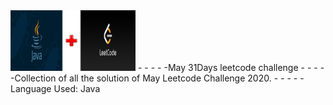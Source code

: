 <img src ="java+leetcode.png" width = 200px>
-
-
-
-
-May 31Days leetcode challenge
-
-
-
-
-Collection of all the solution of May Leetcode Challenge 2020.
-
-
-
-
-Language Used: Java